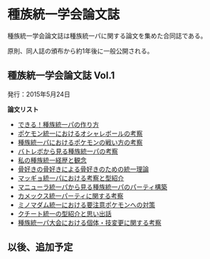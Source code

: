 # 種族統一学会論文誌
 種族統一学会論文誌は種族統一パに関する論文を集めた合同誌である。
 
 原則、同人誌の頒布から約1年後に一般公開される。
 
## 種族統一学会論文誌 Vol.1
発行：2015年5月24日

**論文リスト**

 - [できる！種族統一パの作り方](./jounal1/1-01.md)
 - [ポケモン統一におけるオシャレボールの考察](./jounal1/1-02.md)
 - [種族統一パにおけるポケモンの戦い方の考察](./jounal1/1-03.md)
 - [バトレボから見る種族統一パの考察](./jounal1/1-04.md)
 - [私の種族統一経歴と観念](./jounal1/1-05.md)
 - [骨好きの骨好きによる骨好きのための統一理論](./jounal1/1-06.md)
 - [マッギョ統一パにおける考察と型紹介](./jounal1/1-07.md)
 - [マニューラ統一パから見る種族統一パのパーティ構築](./jounal1/1-08.md)
 - [カメックス統一パーティに関する考察](./jounal1/1-09.md)
 - [ミノマダム統一における要注意ポケモンへの対策](./jounal1/1-10.md)
 - [クチート統一の型紹介と思い出話](./jounal1/1-11.md)
 - [種族統一パ大会における個体・技変更に関する考察](./jounal1/1-12.md)
 
## 以後、追加予定
